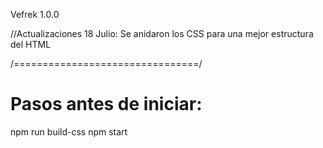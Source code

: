 Vefrek 1.0.0

//Actualizaciones 18 Julio:
Se anidaron los CSS para una mejor estructura del HTML

/================================/

# Pasos antes de iniciar:

npm run build-css
npm start
